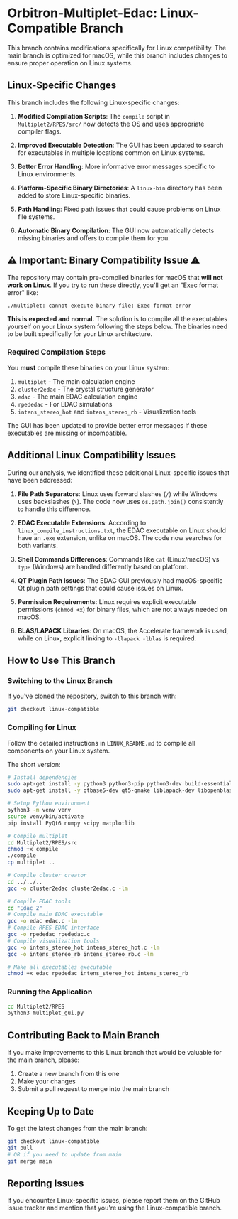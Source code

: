 # Orbitron-Multiplet-Edac: Linux-Compatible Branch

This branch contains modifications specifically for Linux compatibility. The main branch is optimized for macOS, while this branch includes changes to ensure proper operation on Linux systems.

## Linux-Specific Changes

This branch includes the following Linux-specific changes:

1. **Modified Compilation Scripts**: The `compile` script in `Multiplet2/RPES/src/` now detects the OS and uses appropriate compiler flags.

2. **Improved Executable Detection**: The GUI has been updated to search for executables in multiple locations common on Linux systems.

3. **Better Error Handling**: More informative error messages specific to Linux environments.

4. **Platform-Specific Binary Directories**: A `linux-bin` directory has been added to store Linux-specific binaries.

5. **Path Handling**: Fixed path issues that could cause problems on Linux file systems.

6. **Automatic Binary Compilation**: The GUI now automatically detects missing binaries and offers to compile them for you.

## ⚠️ Important: Binary Compatibility Issue ⚠️

The repository may contain pre-compiled binaries for macOS that **will not work on Linux**. If you try to run these directly, you'll get an "Exec format error" like:

```
./multiplet: cannot execute binary file: Exec format error
```

**This is expected and normal.** The solution is to compile all the executables yourself on your Linux system following the steps below. The binaries need to be built specifically for your Linux architecture.

### Required Compilation Steps

You **must** compile these binaries on your Linux system:

1. `multiplet` - The main calculation engine
2. `cluster2edac` - The crystal structure generator
3. `edac` - The main EDAC calculation engine
4. `rpededac` - For EDAC simulations
5. `intens_stereo_hot` and `intens_stereo_rb` - Visualization tools

The GUI has been updated to provide better error messages if these executables are missing or incompatible.

## Additional Linux Compatibility Issues

During our analysis, we identified these additional Linux-specific issues that have been addressed:

1. **File Path Separators**: Linux uses forward slashes (`/`) while Windows uses backslashes (`\`). The code now uses `os.path.join()` consistently to handle this difference.

2. **EDAC Executable Extensions**: According to `linux_compile_instructions.txt`, the EDAC executable on Linux should have an `.exe` extension, unlike on macOS. The code now searches for both variants.

3. **Shell Commands Differences**: Commands like `cat` (Linux/macOS) vs `type` (Windows) are handled differently based on platform.

4. **QT Plugin Path Issues**: The EDAC GUI previously had macOS-specific Qt plugin path settings that could cause issues on Linux.

5. **Permission Requirements**: Linux requires explicit executable permissions (`chmod +x`) for binary files, which are not always needed on macOS.

6. **BLAS/LAPACK Libraries**: On macOS, the Accelerate framework is used, while on Linux, explicit linking to `-llapack -lblas` is required.

## How to Use This Branch

### Switching to the Linux Branch

If you've cloned the repository, switch to this branch with:

```bash
git checkout linux-compatible
```

### Compiling for Linux

Follow the detailed instructions in `LINUX_README.md` to compile all components on your Linux system.

The short version:

```bash
# Install dependencies
sudo apt-get install -y python3 python3-pip python3-dev build-essential gcc gfortran
sudo apt-get install -y qtbase5-dev qt5-qmake liblapack-dev libopenblas-dev

# Setup Python environment
python3 -m venv venv
source venv/bin/activate
pip install PyQt6 numpy scipy matplotlib

# Compile multiplet
cd Multiplet2/RPES/src
chmod +x compile
./compile
cp multiplet ..

# Compile cluster creator
cd ../../..
gcc -o cluster2edac cluster2edac.c -lm

# Compile EDAC tools
cd "Edac 2"
# Compile main EDAC executable
gcc -o edac edac.c -lm
# Compile RPES-EDAC interface
gcc -o rpededac rpededac.c
# Compile visualization tools
gcc -o intens_stereo_hot intens_stereo_hot.c -lm
gcc -o intens_stereo_rb intens_stereo_rb.c -lm

# Make all executables executable
chmod +x edac rpededac intens_stereo_hot intens_stereo_rb
```

### Running the Application

```bash
cd Multiplet2/RPES
python3 multiplet_gui.py
```

## Contributing Back to Main Branch

If you make improvements to this Linux branch that would be valuable for the main branch, please:

1. Create a new branch from this one
2. Make your changes
3. Submit a pull request to merge into the main branch

## Keeping Up to Date

To get the latest changes from the main branch:

```bash
git checkout linux-compatible
git pull
# OR if you need to update from main
git merge main
```

## Reporting Issues

If you encounter Linux-specific issues, please report them on the GitHub issue tracker and mention that you're using the Linux-compatible branch. 